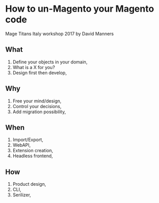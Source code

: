 # How to un-Magento your Magento code

Mage Titans Italy workshop 2017 by David Manners

## What

1. Define your objects in your domain,
2. What is a X for you?
3. Design first then develop,

## Why

1. Free your mind/design,
2. Control your decisions,
3. Add migration possibility,

## When

1. Import/Export,
2. WebAPI,
3. Extension creation,
4. Headless frontend,

## How

1. Product design,
2. CLI,
3. Serilizer,
